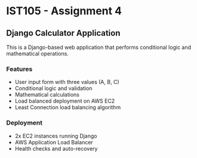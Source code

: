 # IST105 - Assignment 4
## Django Calculator Application

This is a Django-based web application that performs conditional logic and mathematical operations.

### Features
- User input form with three values (A, B, C)
- Conditional logic and validation
- Mathematical calculations
- Load balanced deployment on AWS EC2
- Least Connection load balancing algorithm

### Deployment
- 2x EC2 instances running Django
- AWS Application Load Balancer
- Health checks and auto-recovery
